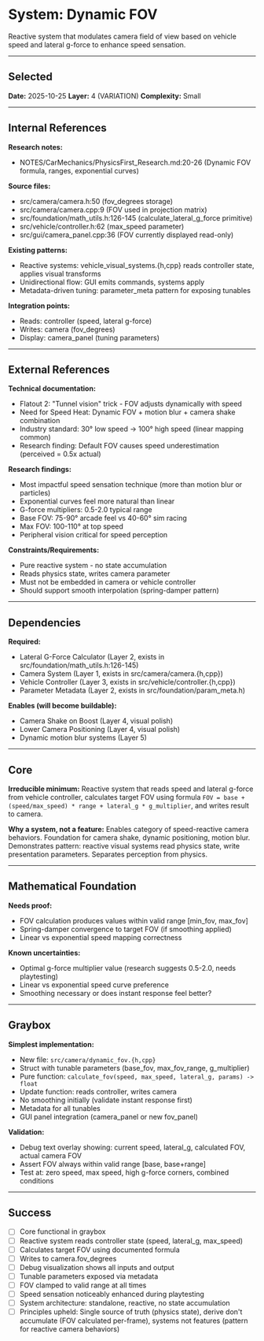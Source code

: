 # System: Dynamic FOV

Reactive system that modulates camera field of view based on vehicle speed and lateral g-force to enhance speed sensation.

---

<!-- BEGIN: SELECT/SELECTED -->
## Selected

**Date:** 2025-10-25
**Layer:** 4 (VARIATION)
**Complexity:** Small
<!-- END: SELECT/SELECTED -->

---

<!-- BEGIN: SELECT/INTERNAL_REFERENCES -->
## Internal References

**Research notes:**
- NOTES/CarMechanics/PhysicsFirst_Research.md:20-26 (Dynamic FOV formula, ranges, exponential curves)

**Source files:**
- src/camera/camera.h:50 (fov_degrees storage)
- src/camera/camera.cpp:9 (FOV used in projection matrix)
- src/foundation/math_utils.h:126-145 (calculate_lateral_g_force primitive)
- src/vehicle/controller.h:62 (max_speed parameter)
- src/gui/camera_panel.cpp:36 (FOV currently displayed read-only)

**Existing patterns:**
- Reactive systems: vehicle_visual_systems.{h,cpp} reads controller state, applies visual transforms
- Unidirectional flow: GUI emits commands, systems apply
- Metadata-driven tuning: parameter_meta pattern for exposing tunables

**Integration points:**
- Reads: controller (speed, lateral g-force)
- Writes: camera (fov_degrees)
- Display: camera_panel (tuning parameters)
<!-- END: SELECT/INTERNAL_REFERENCES -->

---

<!-- BEGIN: SELECT/EXTERNAL_REFERENCES -->
## External References

**Technical documentation:**
- Flatout 2: "Tunnel vision" trick - FOV adjusts dynamically with speed
- Need for Speed Heat: Dynamic FOV + motion blur + camera shake combination
- Industry standard: 30° low speed → 100° high speed (linear mapping common)
- Research finding: Default FOV causes speed underestimation (perceived = 0.5x actual)

**Research findings:**
- Most impactful speed sensation technique (more than motion blur or particles)
- Exponential curves feel more natural than linear
- G-force multipliers: 0.5-2.0 typical range
- Base FOV: 75-90° arcade feel vs 40-60° sim racing
- Max FOV: 100-110° at top speed
- Peripheral vision critical for speed perception

**Constraints/Requirements:**
- Pure reactive system - no state accumulation
- Reads physics state, writes camera parameter
- Must not be embedded in camera or vehicle controller
- Should support smooth interpolation (spring-damper pattern)
<!-- END: SELECT/EXTERNAL_REFERENCES -->

---

<!-- BEGIN: SELECT/DEPENDENCIES -->
## Dependencies

**Required:**
- Lateral G-Force Calculator (Layer 2, exists in src/foundation/math_utils.h:126-145)
- Camera System (Layer 1, exists in src/camera/camera.{h,cpp})
- Vehicle Controller (Layer 3, exists in src/vehicle/controller.{h,cpp})
- Parameter Metadata (Layer 2, exists in src/foundation/param_meta.h)

**Enables (will become buildable):**
- Camera Shake on Boost (Layer 4, visual polish)
- Lower Camera Positioning (Layer 4, visual polish)
- Dynamic motion blur systems (Layer 5)
<!-- END: SELECT/DEPENDENCIES -->

---

<!-- BEGIN: SELECT/CORE -->
## Core

**Irreducible minimum:**
Reactive system that reads speed and lateral g-force from vehicle controller, calculates target FOV using formula `FOV = base + (speed/max_speed) * range + lateral_g * g_multiplier`, and writes result to camera.

**Why a system, not a feature:**
Enables category of speed-reactive camera behaviors. Foundation for camera shake, dynamic positioning, motion blur. Demonstrates pattern: reactive visual systems read physics state, write presentation parameters. Separates perception from physics.
<!-- END: SELECT/CORE -->

---

<!-- BEGIN: SELECT/MATHEMATICAL_FOUNDATION -->
## Mathematical Foundation

**Needs proof:**
- FOV calculation produces values within valid range [min_fov, max_fov]
- Spring-damper convergence to target FOV (if smoothing applied)
- Linear vs exponential speed mapping correctness

**Known uncertainties:**
- Optimal g-force multiplier value (research suggests 0.5-2.0, needs playtesting)
- Linear vs exponential speed curve preference
- Smoothing necessary or does instant response feel better?
<!-- END: SELECT/MATHEMATICAL_FOUNDATION -->

---

<!-- BEGIN: SELECT/GRAYBOX -->
## Graybox

**Simplest implementation:**
- New file: `src/camera/dynamic_fov.{h,cpp}`
- Struct with tunable parameters (base_fov, max_fov_range, g_multiplier)
- Pure function: `calculate_fov(speed, max_speed, lateral_g, params) -> float`
- Update function: reads controller, writes camera
- No smoothing initially (validate instant response first)
- Metadata for all tunables
- GUI panel integration (camera_panel or new fov_panel)

**Validation:**
- Debug text overlay showing: current speed, lateral_g, calculated FOV, actual camera FOV
- Assert FOV always within valid range [base, base+range]
- Test at: zero speed, max speed, high g-force corners, combined conditions
<!-- END: SELECT/GRAYBOX -->

---

<!-- BEGIN: SELECT/SUCCESS -->
## Success

- [ ] Core functional in graybox
- [ ] Reactive system reads controller state (speed, lateral_g, max_speed)
- [ ] Calculates target FOV using documented formula
- [ ] Writes to camera.fov_degrees
- [ ] Debug visualization shows all inputs and output
- [ ] Tunable parameters exposed via metadata
- [ ] FOV clamped to valid range at all times
- [ ] Speed sensation noticeably enhanced during playtesting
- [ ] System architecture: standalone, reactive, no state accumulation
- [ ] Principles upheld: Single source of truth (physics state), derive don't accumulate (FOV calculated per-frame), systems not features (pattern for reactive camera behaviors)
<!-- END: SELECT/SUCCESS -->
